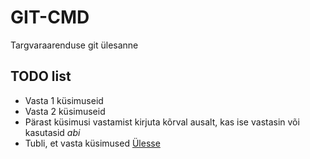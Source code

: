 # GIT-CMD 
 Targvaraarenduse git ülesanne
<a name="readme-top"></a>
## TODO list
* Vasta 1 küsimuseid
* Vasta 2 küsimuseid
* Pärast küsimusi vastamist kirjuta kõrval ausalt, kas ise vastasin või kasutasid *abi*
* Tubli, et vasta küsimused
<a href="#readme-top">Ülesse</a>
